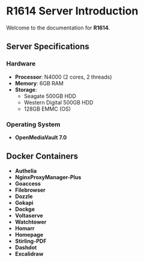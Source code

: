 # **R1614** Server Introduction

Welcome to the documentation for **R1614**. 

## Server Specifications

### Hardware
- **Processor**: N4000 (2 cores, 2 threads)
- **Memory**: 6GB RAM
- **Storage**:
  - Seagate 500GB HDD
  - Western Digital 500GB HDD
  - 128GB EMMC (OS)

### Operating System
- **OpenMediaVault 7.0**

## Docker Containers

- **Authelia**
- **NginxProxyManager-Plus**
- **Goaccess**
- **Filebrowser**
- **Dozzle**
- **Gokapi**
- **Dockge**
- **Voltaserve**
- **Watchtower**
- **Homarr**
- **Homepage**
- **Stirling-PDF**
- **Dashdot**
- **Excalidraw**

<!---
r1614/r1614 is a ✨ special ✨ repository because its `README.md` (this file) appears on your GitHub profile.
You can click the Preview link to take a look at your changes.
--->
